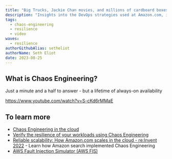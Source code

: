 ```yaml
---
title: "Big Trucks, Jackie Chan movies, and millions of cardboard boxes: How Amazon Does DevOps in Real Life"
description: "Insights into the DevOps strategies used at Amazon.com, illustrated with actual architectures from systems like IMDb, warehouse management, and transportation."
tags:
  - chaos-engineering
  - resilience
  - video
waves:
  - resilience
authorGithubAlias: setheliot
authorName: Seth Eliot
date: 2023-08-25
---
```


## What is Chaos Engineering?

Just a minute and a half to answer - but a lifetime of always-on availability 

https://www.youtube.com/watch?v=S-cKd6rMMaE

## To learn more

* [Chaos Engineering in the cloud](https://aws.amazon.com/blogs/architecture/chaos-engineering-in-the-cloud?sc_channel=el&sc_campaign=resiliencewave&sc_geo=mult&sc_country=mult&sc_outcome=acq&sc_content=chaos-engineering-2-minutes)
* [Verify the resilience of your workloads using Chaos Engineering](https://aws.amazon.com/blogs/architecture/verify-the-resilience-of-your-workloads-using-chaos-engineering?sc_channel=el&sc_campaign=resiliencewave&sc_geo=mult&sc_country=mult&sc_outcome=acq&sc_content=chaos-engineering-2-minutes)
* [Reliable scalability: How Amazon.com scales in the cloud - re:Invent 2022](https://bit.ly/reliable2022) - Learn how Amazon search implemented Chaos Engineering
* [AWS Fault Injection Simulator (AWS FIS)](https://docs.aws.amazon.com/fis/latest/userguide/what-is.html?sc_channel=el&sc_campaign=resiliencewave&sc_geo=mult&sc_country=mult&sc_outcome=acq&sc_content=chaos-engineering-2-minutes)
